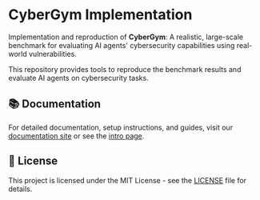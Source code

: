 # CyberGym Implementation

Implementation and reproduction of **CyberGym**: A realistic, large-scale benchmark for evaluating AI agents' cybersecurity capabilities using real-world vulnerabilities.

This repository provides tools to reproduce the benchmark results and evaluate AI agents on cybersecurity tasks.

## 📚 Documentation

For detailed documentation, setup instructions, and guides, visit our [documentation site](https://nearkim.github.io/cybergym-implementation/) or see the [intro page](docs/docs/intro.md).

## 📄 License

This project is licensed under the MIT License - see the [LICENSE](LICENSE) file for details.